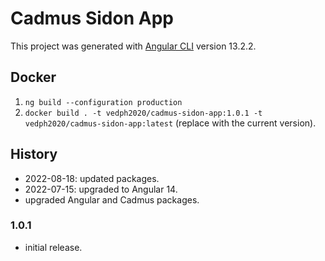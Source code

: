 # Cadmus Sidon App

This project was generated with [Angular CLI](https://github.com/angular/angular-cli) version 13.2.2.

## Docker

1. `ng build --configuration production`
2. `docker build . -t vedph2020/cadmus-sidon-app:1.0.1 -t vedph2020/cadmus-sidon-app:latest` (replace with the current version).

## History

- 2022-08-18: updated packages.
- 2022-07-15: upgraded to Angular 14.
- upgraded Angular and Cadmus packages.

### 1.0.1

- initial release.
